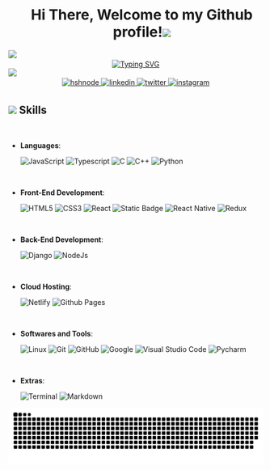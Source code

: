 <!--Profile fphoto for social media preview-->
<meta property="og:image" content="https://avatars.githubusercontent.com/u/119160374?v=4">

<!--h1 without bottom border-->
<div id="user-content-toc">
  <ul align="center">
    <summary><h1><b>Hi There, Welcome to my Github profile!</b><img src="https://media.giphy.com/media/hvRJCLFzcasrR4ia7z/giphy.gif" width="35"></h1></summary>
  </ul>
</div>

<!--horizontal divider(gradiant)-->
<img src="https://user-images.githubusercontent.com/73097560/115834477-dbab4500-a447-11eb-908a-139a6edaec5c.gif">

<!-- svg animation -->
<div align="center">
<a href="https://git.io/typing-svg"><img src="https://readme-typing-svg.demolab.com?font=Fira+Code&duration=2500&pause=1000&center=true&vCenter=true&width=435&lines=Hey%2C+It's+Somu+!;Im+a+FullStack+Developer;and+a+Civil+Engineer+Student%2C;from+BITS+Pilani.;Active+Learner%2FResearcher;Love+to+learn+new+stuffs..%3C3" alt="Typing SVG" /></a>
</div>

<!--horizontal divider(gradiant)-->
<img src="https://user-images.githubusercontent.com/73097560/115834477-dbab4500-a447-11eb-908a-139a6edaec5c.gif">

<!-- Social links -->
<div align="center">
<a href="http://somu.vercel.app/" target="_blank">
<img src=https://img.shields.io/badge/portfolio-%2300acee.svg?color=FADDB3&style=for-the-badge&logo=hashnode&logoColor=C7A370 alt=hshnode style="margin-bottom: 5px;" />
</a>
<a href="https://linkedin.com/in/somueega" target="_blank">
<img src=https://img.shields.io/badge/linkedin-%2300acee.svg?color=405DE6&style=for-the-badge&logo=linkedin&logoColor=white alt=linkedin style="margin-bottom: 5px;" />
</a>
<a href="https://twitter.com/ESomu1" target="_blank">
<img src=https://img.shields.io/badge/twitter-%2300acee.svg?color=1DA1F2&style=for-the-badge&logo=twitter&logoColor=white alt=twitter style="margin-bottom: 5px;" />
</a>
<a href="https://instagram.com/somasekhareega" target="_blank">
<img src=https://img.shields.io/badge/instagram-%ff5851db.svg?color=C13584&style=for-the-badge&logo=instagram&logoColor=white alt=instagram style="margin-bottom: 5px;" />
</a>
</div>


## <img src="https://media2.giphy.com/media/QssGEmpkyEOhBCb7e1/giphy.gif?cid=ecf05e47a0n3gi1bfqntqmob8g9aid1oyj2wr3ds3mg700bl&rid=giphy.gif" width ="25"><b> Skills</b>
<br>

<p align="center">

- **Languages**:
    
    ![JavaScript](https://img.shields.io/badge/JavaScript%20-%23F7DF1E.svg?style=for-the-badge&logo=javascript&logoColor=black)
    ![Typescript](https://img.shields.io/badge/TypeScript-007ACC?style=for-the-badge&logo=typescript&logoColor=white)
    ![C](https://img.shields.io/badge/C%20-%232370ED.svg?style=for-the-badge&logo=c&logoColor=white)
    ![C++](https://img.shields.io/badge/C++%20-%2300599C.svg?style=for-the-badge&logo=c%2B%2B&logoColor=white)
    ![Python](https://img.shields.io/badge/Python%20-%2300354C.svg?style=for-the-badge&logo=python&logoColor=white)
   <!-- ![Java](https://img.shields.io/badge/Java%20-%2314354C.svg?style=for-the-badge&logo=python&logoColor=white) -->


<br>   
    
- **Front-End Development**:

   ![HTML5](https://img.shields.io/badge/HTML5%20-%23E34F26.svg?style=for-the-badge&logo=html5&logoColor=white)
   ![CSS3](https://img.shields.io/badge/CSS%20-%231572B6.svg?style=for-the-badge&logo=css3&logoColor=white)
   ![React](https://img.shields.io/badge/React-20232A?style=for-the-badge&logo=react&logoColor=61DAFB)
   ![Static Badge](https://img.shields.io/badge/NEXT.JS-20232A?style=for-the-badge&logo=nextdotjs&logoColor=white&color=rgb(0%2087%20255))
   ![React Native](https://img.shields.io/badge/React%20Native-232370?style=for-the-badge&logo=react&logoColor=61DAFB)
   ![Redux](https://img.shields.io/badge/Redux-%23764ABC.svg?style=for-the-badge&logo=redux&logoColor=61DAFB)

<br>

- **Back-End Development**:

   ![Django](https://img.shields.io/badge/Django-%230C4B33.svg?style=for-the-badge&logo=django&logoColor=white)
   ![NodeJs](https://img.shields.io/badge/Node.js-%23233056.svg?style=for-the-badge&logo=node.js&logoColor=5BAB46)

<br>

- **Cloud Hosting**:

    ![Netlify](https://img.shields.io/badge/Netlify-%2305BDBA.svg?style=for-the-badge&logo=netlify&logoColor=white)
    ![Github Pages](https://img.shields.io/badge/GitHub%20Pages-%23327FC7.svg?style=for-the-badge&logo=github&logoColor=white)
    
<br>

- **Softwares and Tools**:

    ![Linux](https://img.shields.io/badge/Linux-FCC624?style=for-the-badge&logo=linux&logoColor=black)
    ![Git](https://img.shields.io/badge/git-%23F05033.svg?style=for-the-badge&logo=git&logoColor=white)
    ![GitHub](https://img.shields.io/badge/github-%23121011.svg?style=for-the-badge&logo=github&logoColor=white)
    ![Google](https://img.shields.io/badge/google-%234285F4.svg?style=for-the-badge&logo=google&logoColor=white)
    ![Visual Studio Code](https://img.shields.io/badge/Visual%20Studio%20Code-0078d7.svg?style=for-the-badge&logo=visual-studio-code&logoColor=white)
    ![Pycharm](https://img.shields.io/badge/Pycharm-9CEA65?style=for-the-badge&logo=pycharm&logoColor=black) 

<br>

- **Extras**:

    ![Terminal](https://img.shields.io/badge/Terminal-%23054020?style=for-the-badge&logo=gnu-bash&logoColor=white)
    ![Markdown](https://img.shields.io/badge/markdown-%23000000.svg?style=for-the-badge&logo=markdown&logoColor=white)   


</p>

<!--- snake -->
<div align="center">
  <img  src="https://github.com/1999AZZAR/1999AZZAR/blob/main/resources/img/grid-snake.svg"
       alt="snake" /></a>
</div>
